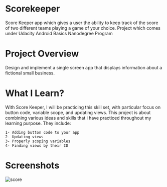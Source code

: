 # Scorekeeper
Score Keeper app which gives a user the ability to keep track of the score of two different teams playing a game of your choice. Project which comes under Udacity Android Basics Nanodegree Program

# Project Overview
Design and implement a single screen app that displays information about a fictional small business.

# What I Learn?
With Score Keeper, I will be practicing this skill set, with particular focus on button code, variable scope, and updating views. This project is about combining various ideas and skills that i have practiced throughout my learning purpose. They include:

    1- Adding button code to your app
    2- Updating views
    3- Properly scoping variables
    4- Finding views by their ID

# Screenshots

![score](https://cloud.githubusercontent.com/assets/28901635/26428734/9e2e8bd6-40e3-11e7-8c50-7ec8bac1f40d.JPG)
